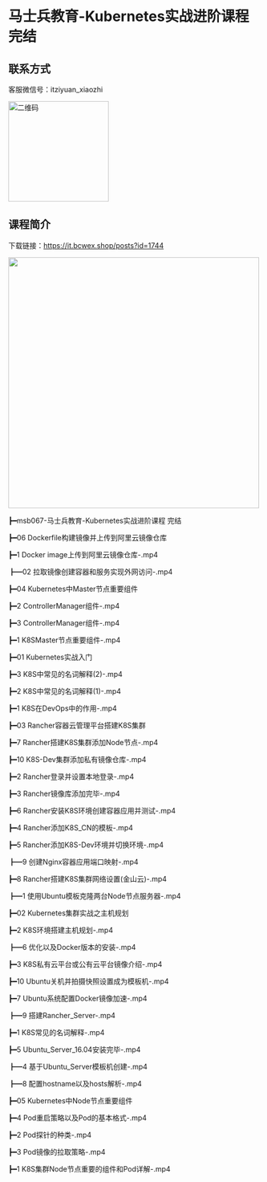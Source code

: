 # 马士兵教育-Kubernetes实战进阶课程 完结

## 联系方式

客服微信号：itziyuan_xiaozhi

<img src="https://ziyuanyun.oss-cn-guangzhou.aliyuncs.com/common/20240614073449/666b82192834a.jpg" width="200" height="200" alt="二维码">

## 课程简介

下载链接：https://it.bcwex.shop/posts?id=1744

<img src="https://ziyuanyun.oss-cn-guangzhou.aliyuncs.com/yun/20240515183523/66448febf2456.jpg" width="500" alt="">

  ┣━msb067-马士兵教育-Kubernetes实战进阶课程 完结

 ┣━06 Dockerfile构建镜像并上传到阿里云镜像仓库

 ┣━1 Docker image上传到阿里云镜像仓库-.mp4

 ┣━02 拉取镜像创建容器和服务实现外网访问-.mp4

 ┣━04 Kubernetes中Master节点重要组件

 ┣━2 ControllerManager组件-.mp4

 ┣━3 ControllerManager组件-.mp4

 ┣━1 K8SMaster节点重要组件-.mp4

 ┣━01 Kubernetes实战入门

 ┣━3 K8S中常见的名词解释(2)-.mp4

 ┣━2 K8S中常见的名词解释(1)-.mp4

 ┣━1 K8S在DevOps中的作用-.mp4

 ┣━03 Rancher容器云管理平台搭建K8S集群

 ┣━7 Rancher搭建K8S集群添加Node节点-.mp4

 ┣━10 K8S-Dev集群添加私有镜像仓库-.mp4

 ┣━2 Rancher登录并设置本地登录-.mp4

 ┣━3 Rancher镜像库添加完毕-.mp4

 ┣━6 Rancher安装K8S环境创建容器应用并测试-.mp4

 ┣━4 Rancher添加K8S_CN的模板-.mp4

 ┣━5 Rancher添加K8S-Dev环境并切换环境-.mp4

 ┣━9 创建Nginx容器应用端口映射-.mp4

 ┣━8 Rancher搭建K8S集群网络设置(金山云)-.mp4

 ┣━1 使用Ubuntu模板克隆两台Node节点服务器-.mp4

 ┣━02 Kubernetes集群实战之主机规划

 ┣━2 K8S环境搭建主机规划-.mp4

 ┣━6 优化以及Docker版本的安装-.mp4

 ┣━3 K8S私有云平台或公有云平台镜像介绍-.mp4

 ┣━10 Ubuntu关机并拍摄快照设置成为模板机-.mp4

 ┣━7 Ubuntu系统配置Docker镜像加速-.mp4

 ┣━9 搭建Rancher_Server-.mp4

 ┣━1 K8S常见的名词解释-.mp4

 ┣━5 Ubuntu_Server_16.04安装完毕-.mp4

 ┣━4 基于Ubuntu_Server模板机创建-.mp4

 ┣━8 配置hostname以及hosts解析-.mp4

 ┣━05 Kubernetes中Node节点重要组件

 ┣━4 Pod重启策略以及Pod的基本格式-.mp4

 ┣━2 Pod探针的种类-.mp4

 ┣━3 Pod镜像的拉取策略-.mp4

 ┣━1 K8S集群Node节点重要的组件和Pod详解-.mp4

  